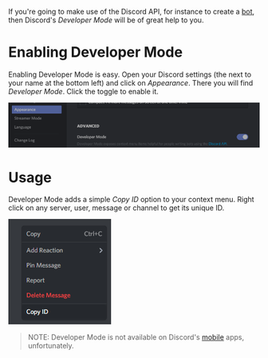 <!-- TITLE: Developer Mode -->
<!-- SUBTITLE: An in-depth documentation of Discord's Developer Mode -->

If you're going to make use of the Discord API, for instance to create a [bot](/bots), then Discord's *Developer Mode* will be of great help to you.

# Enabling Developer Mode
Enabling Developer Mode is easy. Open your Discord settings (the <i class="icon-cog"></i> next to your name at the bottom left) and click on *Appearance*. There you will find *Developer Mode*. Click the toggle to enable it.

![Devmode Toggle](/uploads/developer-mode/devmode-toggle.png "Devmode Toggle")

# Usage
Developer Mode adds a simple *Copy ID* option to your context menu. Right click on any server, user, message or channel to get its unique ID.

![Devmode Rightclick](/uploads/developer-mode/devmode-rightclick.png "Devmode Rightclick")

> NOTE: Developer Mode is not available on Discord's [mobile](/mobile) apps, unfortunately.